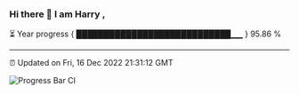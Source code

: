 ### Hi there 👋 I am Harry , 

⏳ Year progress { ████████████████████████████▁▁ } 95.86 %

---

⏰ Updated on Fri, 16 Dec 2022 21:31:12 GMT

![Progress Bar CI](https://github.com/duykhang68/duykhang68/workflows/Progress%20Bar%20CI/badge.svg)
